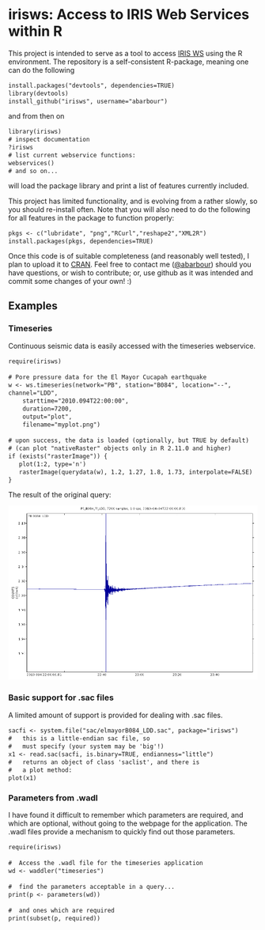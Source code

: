 irisws: Access to IRIS Web Services within R
======

This project is intended to serve as a tool
to access
[IRIS WS](http://service.iris.edu/) using the R environment.
The repository is a self-consistent R-package, meaning
one can do the following
~~~~~{.R}
install.packages("devtools", dependencies=TRUE)
library(devtools)
install_github("irisws", username="abarbour")
~~~~~
and from then on
~~~~~{.R}
library(irisws)
# inspect documentation
?irisws
# list current webservice functions:
webservices()  
# and so on...
~~~~~
will load the package library
and print a list of features currently included.  

This project has limited functionality, and is evolving from
a rather slowly, so you should re-install often.
Note that you will also need to do the following
for all features in the package to function properly:
~~~~~{.R}
pkgs <- c("lubridate", "png","RCurl","reshape2","XML2R")
install.packages(pkgs, dependencies=TRUE)
~~~~~

Once this code is of suitable
completeness (and reasonably well tested), 
I plan to upload it to [CRAN](http://cran.r-project.org/).
Feel free to contact me 
(<a href="https://github.com/abarbour" class="user-mention">@abarbour</a>)
should you have questions, or wish to contribute; or, use github as it was
intended and commit some changes of your own! :)

Examples
--------

### Timeseries

Continuous seismic data is easily accessed with the timeseries webservice.

~~~~~{.R}
require(irisws)

# Pore pressure data for the El Mayor Cucapah earthquake
w <- ws.timeseries(network="PB", station="B084", location="--", channel="LDD",
	starttime="2010.094T22:00:00", 
	duration=7200, 
	output="plot", 
	filename="myplot.png")

# upon success, the data is loaded (optionally, but TRUE by default)
# (can plot "nativeRaster" objects only in R 2.11.0 and higher)
if (exists("rasterImage")) {
   plot(1:2, type='n')
   rasterImage(querydata(w), 1.2, 1.27, 1.8, 1.73, interpolate=FALSE)
}
~~~~~

The result of the original query:

![alt text](inst/sac/elmayorB084_LDD.png "Pore pressure at B084: 2010 El Mayor Cucapah M7.2")

### Basic support for .sac files

A limited amount of support is provided for dealing with
.sac files.

~~~~~{.R}
sacfi <- system.file("sac/elmayorB084_LDD.sac", package="irisws")
#   this is a little-endian sac file, so
#   must specify (your system may be 'big'!)
x1 <- read.sac(sacfi, is.binary=TRUE, endianness="little")
#   returns an object of class 'saclist', and there is
#   a plot method:
plot(x1)
~~~~~

### Parameters from .wadl

I have found it difficult to remember which parameters are
required, and which are optional, without going to
the webpage for the application.  The .wadl files provide
a mechanism to quickly find out those parameters.

~~~~~{.R}
require(irisws)

#  Access the .wadl file for the timeseries application
wd <- waddler("timeseries")

#  find the parameters acceptable in a query...
print(p <- parameters(wd))

#  and ones which are required
print(subset(p, required))
~~~~~

